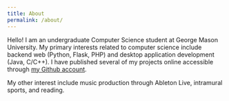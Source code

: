 ```yaml
---
title: About
permalink: /about/
---
```


Hello! I am an undergraduate Computer Science student at George Mason University. My primary interests related to computer science include backend web (Python, Flask, PHP) and desktop application development (Java, C/C++). I have published several of my projects online accessible through [my Github account](https://github.com/seanhelm).

My other interest include music production through Ableton Live, intramural sports, and reading.

